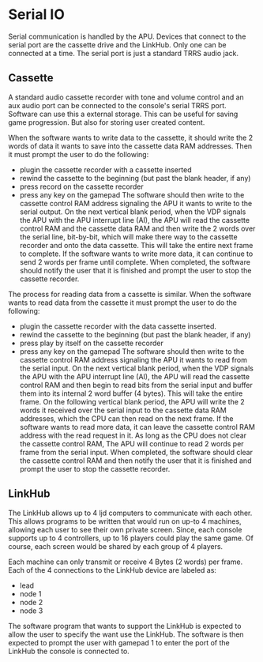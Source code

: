 Serial IO
=========

Serial communication is handled by the APU.
Devices that connect to the serial port are the cassette drive and the LinkHub.  Only one can be connected at a time.
The serial port is just a standard TRRS audio jack.


Cassette
--------

A standard audio cassette recorder with tone and volume control and an aux audio port can be connected to the console's serial TRRS port.  Software can use this a external storage.  This can be useful for saving game progression.  But also for storing user created content.

When the software wants to write data to the cassette, it should write the 2 words of data it wants to save into the cassette data RAM addresses.  Then it must prompt the user to do the following:
- plugin the cassette recorder with a cassette inserted
- rewind the cassette to the beginning (but past the blank header, if any)
- press record on the cassette recorder
- press any key on the gamepad
The software should then write to the cassette control RAM address signaling the APU it wants to write to the serial output.  On the next vertical blank period, when the VDP signals the APU with the APU interrupt line (AI), the APU will read the cassette control RAM and the cassette data RAM and then write the 2 words over the serial line, bit-by-bit, which will make there way to the cassette recorder and onto the data cassette.  This will take the entire next frame to complete.  If the software wants to write more data, it can continue to send 2 words per frame until complete.  When completed, the software should notify the user that it is finished and prompt the user to stop the cassette recorder.

The process for reading data from a cassette is similar.
When the software wants to read data from the cassette it must prompt the user to do the following:
- plugin the cassette recorder with the data cassette inserted.
- rewind the cassette to the beginning (but past the blank header, if any)
- press play by itself on the cassette recorder
- press any key on the gamepad
The software should then write to the cassette control RAM address signaling the APU it wants to read from the serial input.  On the next vertical blank period, when the VDP signals the APU with the APU interrupt line (AI), the APU will read the cassette control RAM and then begin to read bits from the serial input and buffer them into its internal 2 word buffer (4 bytes).  This will take the entire frame.  On the following vertical blank period, the APU will write the 2 words it received over the serial input to the cassette data RAM addresses, which the CPU can then read on the next frame.  If the software wants to read more data, it can leave the cassette control RAM address with the read request in it.  As long as the CPU does not clear the cassette control RAM, The APU will continue to read 2 words per frame from the serial input.  When completed, the software should clear the cassette control RAM and then notify the user that it is finished and prompt the user to stop the cassette recorder.


LinkHub
-------

The LinkHub allows up to 4 ljd computers to communicate with each other.  This allows programs to be written that would run on up-to 4 machines, allowing each user to see their own private screen.  Since, each console supports up to 4 controllers, up to 16 players could play the same game.  Of course, each screen would be shared by each group of 4 players.

Each machine can only transmit or receive 4 Bytes (2 words) per frame.
Each of the 4 connections to the LinkHub device are labeled as:
- lead
- node 1
- node 2
- node 3

The software program that wants to support the LinkHub is expected to allow the user to specify the want use the LinkHub.
The software is then expected to prompt the user with gamepad 1 to enter the port of the LinkHub the console is connected to.
